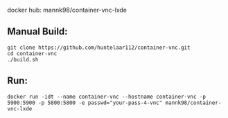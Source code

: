 docker hub: mannk98/container-vnc-lxde

Manual Build:
--
    git clone https://github.com/huntelaar112/container-vnc.git
    cd container-vnc
    ./build.sh

Run:
--
    docker run -idt --name container-vnc --hostname container-vnc -p 5900:5900 -p 5800:5800 -e passwd="your-pass-4-vnc" mannk98/container-vnc-lxde

